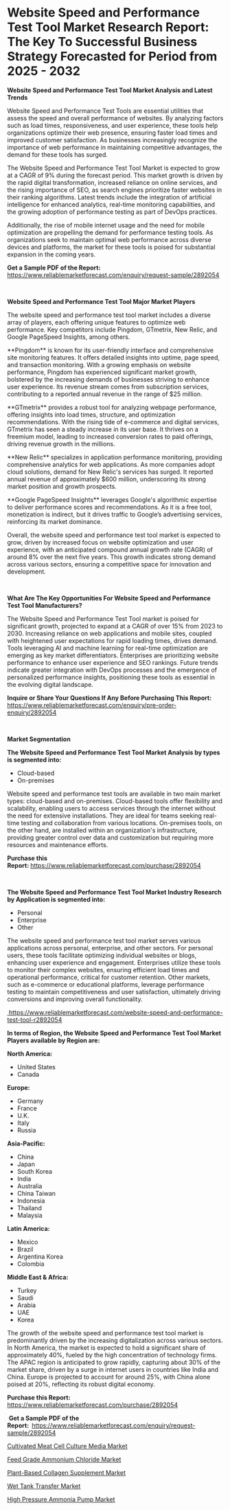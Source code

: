<p><h1>Website Speed and Performance Test Tool Market Research Report: The Key To Successful Business Strategy Forecasted for Period from 2025 - 2032</h1></p><p><strong>Website Speed and Performance Test Tool Market Analysis and Latest Trends</strong></p>
<p><p>Website Speed and Performance Test Tools are essential utilities that assess the speed and overall performance of websites. By analyzing factors such as load times, responsiveness, and user experience, these tools help organizations optimize their web presence, ensuring faster load times and improved customer satisfaction. As businesses increasingly recognize the importance of web performance in maintaining competitive advantages, the demand for these tools has surged.</p><p>The Website Speed and Performance Test Tool Market is expected to grow at a CAGR of 9% during the forecast period. This market growth is driven by the rapid digital transformation, increased reliance on online services, and the rising importance of SEO, as search engines prioritize faster websites in their ranking algorithms. Latest trends include the integration of artificial intelligence for enhanced analytics, real-time monitoring capabilities, and the growing adoption of performance testing as part of DevOps practices.</p><p>Additionally, the rise of mobile internet usage and the need for mobile optimization are propelling the demand for performance testing tools. As organizations seek to maintain optimal web performance across diverse devices and platforms, the market for these tools is poised for substantial expansion in the coming years.</p></p>
<p><strong>Get a Sample PDF of the Report:&nbsp;</strong> <a href="https://www.reliablemarketforecast.com/enquiry/request-sample/2892054?utm_campaign=1102&utm_medium=2&utm_source=Github&utm_content=ia&utm_term=15032025&utm_id=website-speed-and-performance-test-tool">https://www.reliablemarketforecast.com/enquiry/request-sample/2892054</a></p>
<p>&nbsp;</p>
<p><strong>Website Speed and Performance Test Tool Major Market Players</strong></p>
<p><p>The website speed and performance test tool market includes a diverse array of players, each offering unique features to optimize web performance. Key competitors include Pingdom, GTmetrix, New Relic, and Google PageSpeed Insights, among others.</p><p>**Pingdom** is known for its user-friendly interface and comprehensive site monitoring features. It offers detailed insights into uptime, page speed, and transaction monitoring. With a growing emphasis on website performance, Pingdom has experienced significant market growth, bolstered by the increasing demands of businesses striving to enhance user experience. Its revenue stream comes from subscription services, contributing to a reported annual revenue in the range of $25 million.</p><p>**GTmetrix** provides a robust tool for analyzing webpage performance, offering insights into load times, structure, and optimization recommendations. With the rising tide of e-commerce and digital services, GTmetrix has seen a steady increase in its user base. It thrives on a freemium model, leading to increased conversion rates to paid offerings, driving revenue growth in the millions.</p><p>**New Relic** specializes in application performance monitoring, providing comprehensive analytics for web applications. As more companies adopt cloud solutions, demand for New Relic's services has surged. It reported annual revenue of approximately $600 million, underscoring its strong market position and growth prospects.</p><p>**Google PageSpeed Insights** leverages Google's algorithmic expertise to deliver performance scores and recommendations. As it is a free tool, monetization is indirect, but it drives traffic to Google’s advertising services, reinforcing its market dominance.</p><p>Overall, the website speed and performance test tool market is expected to grow, driven by increased focus on website optimization and user experience, with an anticipated compound annual growth rate (CAGR) of around 8% over the next five years. This growth indicates strong demand across various sectors, ensuring a competitive space for innovation and development.</p></p>
<p>&nbsp;</p>
<p><strong>What Are The Key Opportunities For Website Speed and Performance Test Tool Manufacturers?</strong></p>
<p><p>The Website Speed and Performance Test Tool market is poised for significant growth, projected to expand at a CAGR of over 15% from 2023 to 2030. Increasing reliance on web applications and mobile sites, coupled with heightened user expectations for rapid loading times, drives demand. Tools leveraging AI and machine learning for real-time optimization are emerging as key market differentiators. Enterprises are prioritizing website performance to enhance user experience and SEO rankings. Future trends indicate greater integration with DevOps processes and the emergence of personalized performance insights, positioning these tools as essential in the evolving digital landscape.</p></p>
<p><strong>Inquire or Share Your Questions If Any Before Purchasing This Report:</strong> <a href="https://www.reliablemarketforecast.com/enquiry/pre-order-enquiry/2892054?utm_campaign=1102&utm_medium=2&utm_source=Github&utm_content=ia&utm_term=15032025&utm_id=website-speed-and-performance-test-tool">https://www.reliablemarketforecast.com/enquiry/pre-order-enquiry/2892054</a></p>
<p>&nbsp;</p>
<p><strong>Market Segmentation</strong></p>
<p><strong>The Website Speed and Performance Test Tool Market Analysis by types is segmented into:</strong></p>
<p><ul><li>Cloud-based</li><li>On-premises</li></ul></p>
<p><p>Website speed and performance test tools are available in two main market types: cloud-based and on-premises. Cloud-based tools offer flexibility and scalability, enabling users to access services through the internet without the need for extensive installations. They are ideal for teams seeking real-time testing and collaboration from various locations. On-premises tools, on the other hand, are installed within an organization's infrastructure, providing greater control over data and customization but requiring more resources and maintenance efforts.</p></p>
<p><strong>Purchase this Report:&nbsp;</strong><a href="https://www.reliablemarketforecast.com/purchase/2892054?utm_campaign=1102&utm_medium=2&utm_source=Github&utm_content=ia&utm_term=15032025&utm_id=website-speed-and-performance-test-tool">https://www.reliablemarketforecast.com/purchase/2892054</a></p>
<p>&nbsp;</p>
<p><strong>The Website Speed and Performance Test Tool Market Industry Research by Application is segmented into:</strong></p>
<p><ul><li>Personal</li><li>Enterprise</li><li>Other</li></ul></p>
<p><p>The website speed and performance test tool market serves various applications across personal, enterprise, and other sectors. For personal users, these tools facilitate optimizing individual websites or blogs, enhancing user experience and engagement. Enterprises utilize these tools to monitor their complex websites, ensuring efficient load times and operational performance, critical for customer retention. Other markets, such as e-commerce or educational platforms, leverage performance testing to maintain competitiveness and user satisfaction, ultimately driving conversions and improving overall functionality.</p></p>
<p><a href="https://www.reliablemarketforecast.com/website-speed-and-performance-test-tool-r2892054?utm_campaign=1102&utm_medium=2&utm_source=Github&utm_content=ia&utm_term=15032025&utm_id=website-speed-and-performance-test-tool">&nbsp;https://www.reliablemarketforecast.com/website-speed-and-performance-test-tool-r2892054</a></p>
<p><strong>In terms of Region, the Website Speed and Performance Test Tool Market Players available by Region are:</strong></p>
<p>
    <p> <strong> North America: </strong>
        <ul>
            <li>United States</li>
            <li>Canada</li>
        </ul>
        </p> 
    <p> <strong> Europe: </strong>
        <ul>
            <li>Germany</li>
            <li>France</li>
            <li>U.K.</li>
            <li>Italy</li>
            <li>Russia</li>
        </ul>
        </p> 
    <p> <strong> Asia-Pacific: </strong>
        <ul>
            <li>China</li>
            <li>Japan</li>
            <li>South Korea</li>
            <li>India</li>
            <li>Australia</li>
            <li>China Taiwan</li>
            <li>Indonesia</li>
            <li>Thailand</li>
            <li>Malaysia</li>
        </ul>
        </p> 
    <p> <strong> Latin America: </strong>
        <ul>
            <li>Mexico</li>
            <li>Brazil</li>
            <li>Argentina Korea</li>
            <li>Colombia</li>
        </ul>
        </p> 
    <p> <strong> Middle East & Africa: </strong>
        <ul>
            <li>Turkey</li>
            <li>Saudi</li>
            <li>Arabia</li>
            <li>UAE</li>
            <li>Korea</li>
        </ul>
    </p>
    </p>
<p><p>The growth of the website speed and performance test tool market is predominantly driven by the increasing digitalization across various sectors. In North America, the market is expected to hold a significant share of approximately 40%, fueled by the high concentration of technology firms. The APAC region is anticipated to grow rapidly, capturing about 30% of the market share, driven by a surge in internet users in countries like India and China. Europe is projected to account for around 25%, with China alone poised at 20%, reflecting its robust digital economy.</p></p>
<p><strong>Purchase this Report: </strong><a href="https://www.reliablemarketforecast.com/purchase/2892054?utm_campaign=1102&utm_medium=2&utm_source=Github&utm_content=ia&utm_term=15032025&utm_id=website-speed-and-performance-test-tool">https://www.reliablemarketforecast.com/purchase/2892054</a></p>
<p>&nbsp;<strong>Get a Sample PDF of the Report:&nbsp;&nbsp;</strong><a href="https://www.reliablemarketforecast.com/enquiry/request-sample/2892054?utm_campaign=1102&utm_medium=2&utm_source=Github&utm_content=ia&utm_term=15032025&utm_id=website-speed-and-performance-test-tool">https://www.reliablemarketforecast.com/enquiry/request-sample/2892054</a></p>
<p><strong></strong></p>
<p><p><a href="https://github.com/cingozascard/Market-Research-Report-List-1/blob/main/cultivated-meat-cell-culture-media-market.md?utm_campaign=1102&utm_medium=2&utm_source=Github&utm_content=ia&utm_term=15032025&utm_id=website-speed-and-performance-test-tool">Cultivated Meat Cell Culture Media Market</a></p><p><a href="https://github.com/ardgenoud/Market-Research-Report-List-1/blob/main/feed-grade-ammonium-chloride-market.md?utm_campaign=1102&utm_medium=2&utm_source=Github&utm_content=ia&utm_term=15032025&utm_id=website-speed-and-performance-test-tool">Feed Grade Ammonium Chloride Market</a></p><p><a href="https://github.com/gauldvikerm6/Market-Research-Report-List-1/blob/main/plant-based-collagen-supplement-market.md?utm_campaign=1102&utm_medium=2&utm_source=Github&utm_content=ia&utm_term=15032025&utm_id=website-speed-and-performance-test-tool">Plant-Based Collagen Supplement Market</a></p><p><a href="https://github.com/sacmatidora/Market-Research-Report-List-1/blob/main/wet-tank-transfer-market.md?utm_campaign=1102&utm_medium=2&utm_source=Github&utm_content=ia&utm_term=15032025&utm_id=website-speed-and-performance-test-tool">Wet Tank Transfer Market</a></p><p><a href="https://github.com/airitaursela/Market-Research-Report-List-1/blob/main/high-pressure-ammonia-pump-market.md?utm_campaign=1102&utm_medium=2&utm_source=Github&utm_content=ia&utm_term=15032025&utm_id=website-speed-and-performance-test-tool">High Pressure Ammonia Pump Market</a></p></p>